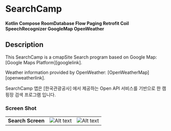 # SearchCamp


#### Kotlin Compose RoomDatabase Flow Paging Retrofit Coil SpeechRecognizer GoogleMap OpenWeather

## Description

This SearchCamp is a cmapSite Search program based on Google Map: [Google Maps Platform][googlelink].

Weather information provided by OpenWeather: [OpenWeatherMap][openweatherlink]. 

SearchCamp 앱은 [한국관광공사] 에서 제공하는 Open API 서비스를 기반으로 한 캠핑장 검색 프로그램 입니다.


###  Screen Shot
||||
|:-:|:-:|:-:|
|**Search Screen**| ![Alt text](https://github.com/unchil/SearchCamp/blob/main/app/src/main/assets/SearchScreen.png)| ![Alt text](https://github.com/unchil/SearchCamp/blob/main/app/src/main/assets/SearchScreen2.png) |
